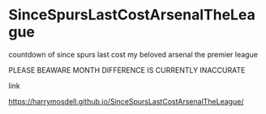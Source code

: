 # SinceSpursLastCostArsenalTheLeague
countdown of since spurs last cost my beloved arsenal the premier league

PLEASE BEAWARE MONTH DIFFERENCE IS CURRENTLY INACCURATE


link


https://harrymosdell.github.io/SinceSpursLastCostArsenalTheLeague/
